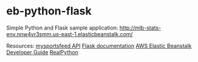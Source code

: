 eb-python-flask
===============
Simple Python and Flask sample application:
http://mlb-stats-env.nnw4vr3smm.us-east-1.elasticbeanstalk.com/

Resources:
[mysportsfeed API](https://www.mysportsfeeds.com/data-feeds/)
[Flask documentation](http://flask.pocoo.org/docs/1.0/)
[AWS Elastic Beanstalk Developer Guide](http://docs.aws.amazon.com/elasticbeanstalk/latest/dg/create_deploy_Python_flask.html)
[RealPython](https://realpython.com/flask-by-example-part-3-text-processing-with-requests-beautifulsoup-nltk/)
